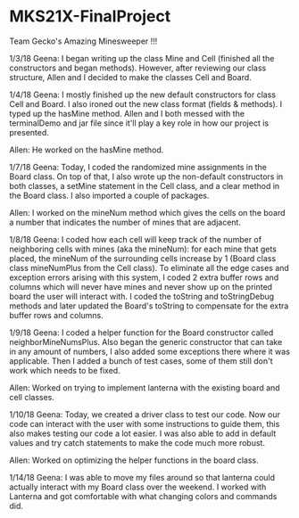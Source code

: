 # MKS21X-FinalProject
Team Gecko's Amazing Minesweeper !!!

1/3/18
Geena: I began writing up the class Mine and Cell (finished all the constructors and began methods). However, after reviewing our class structure, Allen and I decided to make the classes Cell and Board.

1/4/18
Geena: I mostly finished up the new default constructors for class Cell and Board. I also ironed out the new class format (fields & methods). I typed up the hasMine method. Allen and I both messed with the terminalDemo and jar file since it'll play a key role in how our project is presented.

Allen: He worked on the hasMine method.

1/7/18
Geena: Today, I coded the randomized mine assignments in the Board class. On top of that, I also wrote up the non-default constructors in both classes, a setMine statement in the Cell class, and a clear method in the Board class. I also imported a couple of packages.

Allen: I worked on the mineNum method which gives the cells on the board a number that indicates the number of mines that are adjacent.

1/8/18
Geena: I coded how each cell will keep track of the number of neighboring cells with mines (aka the mineNum): for each mine that gets placed, the mineNum of the surrounding cells increase by 1 (Board class class mineNumPlus from the Cell class). To eliminate all the edge cases and exception errors arising with this system, I coded 2 extra buffer rows and columns which will never have mines and never show up on the printed board the user will interact with. I coded the toString and toStringDebug methods and later updated the Board's toString to compensate for the extra buffer rows and columns.

1/9/18
Geena: I coded a helper function for the Board constructor called neighborMineNumsPlus. Also began the generic constructor that can take in any amount of numbers, I also added some exceptions there where it was applicable. Then I added a bunch of test cases, some of them still don't work which needs to be fixed.

Allen: Worked on trying to implement lanterna with the existing board and cell classes.

1/10/18
Geena: Today, we created a driver class to test our code. Now our code can interact with the user with some instructions to guide them, this also makes testing our code a lot easier. I was also able to add in default values and try catch statements to make the code much more robust.


Allen: Worked on optimizing the helper functions in the board class.

1/14/18
Geena: I was able to move my files around so that lanterna could actually interact with my Board class over the weekend. I worked with Lanterna and got comfortable with what changing colors and commands did. 
